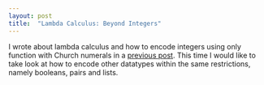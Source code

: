 ```yaml
---
layout: post
title:  "Lambda Calculus: Beyond Integers"
---
```


I wrote about lambda calculus and how to encode integers using only function with Church numerals in a [previous post](2020-07-14-lambda-calc.md). This time I would like to take look at how to encode other datatypes within the same restrictions, namely booleans, pairs and lists.